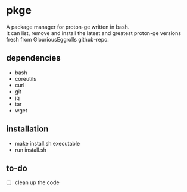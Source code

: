 # pkge
A package manager for proton-ge written in bash. <br>
It can list, remove and install the latest and greatest proton-ge versions fresh from GlouriousEggrolls github-repo.

## dependencies
- bash
- coreutils
- curl
- git
- jq
- tar
- wget

## installation
- make install.sh executable
- run install.sh

## to-do
- [ ] clean up the code
